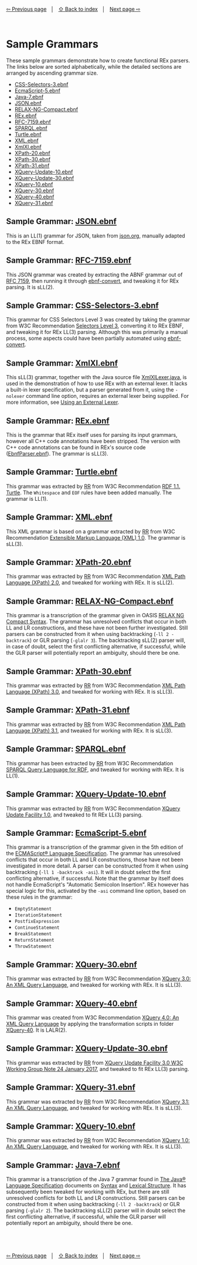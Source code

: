 <link rel="stylesheet" href="../markdown.css">

[⇦ Previous page](../grammar-tools.md) &nbsp;&nbsp;│&nbsp;&nbsp; [⇧ Back to index](../../README.md#-rex-parser-generator) &nbsp;&nbsp;│&nbsp;&nbsp; [Next page ⇨ ](../history.md)

&nbsp;
# Sample Grammars

These sample grammars demonstrate how to create functional REx parsers. The links below are sorted alphabetically, while the detailed sections are arranged by ascending grammar size.

 - [CSS-Selectors-3.ebnf](#sample-grammar-css-selectors-3ebnf)
 - [EcmaScript-5.ebnf](#sample-grammar-ecmascript-5ebnf)
 - [Java-7.ebnf](#sample-grammar-java-7ebnf)
 - [JSON.ebnf](#sample-grammar-jsonebnf)
 - [RELAX-NG-Compact.ebnf](#sample-grammar-relax-ng-compactebnf)
 - [REx.ebnf](#sample-grammar-rexebnf)
 - [RFC-7159.ebnf](#sample-grammar-rfc-7159ebnf)
 - [SPARQL.ebnf](#sample-grammar-sparqlebnf)
 - [Turtle.ebnf](#sample-grammar-turtleebnf)
 - [XML.ebnf](#sample-grammar-xmlebnf)
 - [XmlXl.ebnf](#sample-grammar-xmlxlebnf)
 - [XPath-20.ebnf](#sample-grammar-xpath-20ebnf)
 - [XPath-30.ebnf](#sample-grammar-xpath-30ebnf)
 - [XPath-31.ebnf](#sample-grammar-xpath-31ebnf)
 - [XQuery-Update-10.ebnf](#sample-grammar-xquery-update-10ebnf)
 - [XQuery-Update-30.ebnf](#sample-grammar-xquery-update-30ebnf)
 - [XQuery-10.ebnf](#sample-grammar-xquery-10ebnf)
 - [XQuery-30.ebnf](#sample-grammar-xquery-30ebnf)
 - [XQuery-40.ebnf](#sample-grammar-xquery-40ebnf)
 - [XQuery-31.ebnf](#sample-grammar-xquery-31ebnf)

## Sample Grammar: [JSON.ebnf](JSON.ebnf)

This is an LL(1) grammar for JSON, taken from [json.org](https://www.json.org/), manually adapted to the REx EBNF format.

## Sample Grammar: [RFC-7159.ebnf](RFC-7159.ebnf)

This JSON grammar was created by extracting the ABNF grammar out of [RFC 7159](https://datatracker.ietf.org/doc/html/rfc7159), then running it through [ebnf-convert][ebnf-convert], and tweaking it for REx parsing. It is sLL(2).

## Sample Grammar: [CSS-Selectors-3.ebnf](CSS-Selectors-3.ebnf)

This grammar for CSS Selectors Level 3 was created by taking the grammar from W3C Recommendation [Selectors Level 3](https://www.w3.org/TR/selectors-3/#grammar), converting it to REx EBNF, and tweaking it for REx LL(3) parsing. Although this was primarily a manual process, some aspects could have been partially automated using [ebnf-convert][ebnf-convert].

## Sample Grammar: [XmlXl.ebnf](XmlXl.ebnf)

This sLL(3) grammar, together with the Java source file [XmlXlLexer.java](XmlXlLexer.java), is used in the demonstration of how to use REx with an external lexer. It lacks a built-in lexer specification, but a parser generated from it, using the `-nolexer` command line option, requires an external lexer being supplied. For more information, see [Using an External Lexer](../using-an-external-lexer.md).

## Sample Grammar: [REx.ebnf](REx.ebnf)

This is the grammar that REx itself uses for parsing its input grammars, however all C++ code annotations have been stripped. The version with C++ code annotations can be found in REx's source code ([EbnfParser.ebnf](../../rex/src/parser/EbnfParser.ebnf)). The grammar is sLL(3).

## Sample Grammar: [Turtle.ebnf](Turtle.ebnf)

This grammar was extracted by [RR][rr] from W3C Recommendation [RDF 1.1. Turtle](https://www.w3.org/TR/2014/REC-turtle-20140225/). The `Whitespace` and `EOF` rules have been added manually. The grammar is LL(1).

## Sample Grammar: [XML.ebnf](XML.ebnf)

This XML grammar is based on a grammar extracted by [RR][rr] from W3C Recommendation [Extensible Markup Language (XML) 1.0](https://www.w3.org/TR/xml/). The grammar is sLL(3).
 
## Sample Grammar: [XPath-20.ebnf](XPath-20.ebnf)

This grammar was extracted by [RR][rr] from W3C Recommendation [XML Path Language (XPath) 2.0](https://www.w3.org/TR/2010/REC-xpath20-20101214/), and tweaked for working with REx. It is sLL(2).

## Sample Grammar: [RELAX-NG-Compact.ebnf](RELAX-NG-Compact.ebnf)

This grammar is a transcription of the grammar given in OASIS [RELAX NG Compact Syntax](https://relaxng.org/compact-20021121.html). The grammar has unresolved conflicts that occur in both LL and LR constructions, and these have not been further investigated. Still parsers can be constructed from it when using backtracking (`-ll 2 -backtrack`) or GLR parsing (`-glalr 3`). The backtracking sLL(2) parser will, in case of doubt, select the first conflicting alternative, if successful, while the GLR parser will potentially report an ambiguity, should there be one.

## Sample Grammar: [XPath-30.ebnf](XPath-30.ebnf)

This grammar was extracted by [RR][rr] from W3C Recommendation [XML Path Language (XPath) 3.0](https://www.w3.org/TR/2014/REC-xpath-30-20140408/), and tweaked for working with REx. It is sLL(3).

## Sample Grammar: [XPath-31.ebnf](XPath-31.ebnf)

This grammar was extracted by [RR][rr] from W3C Recommendation [XML Path Language (XPath) 3.1](https://www.w3.org/TR/2017/REC-xpath-31-20170321/), and tweaked for working with REx. It is sLL(3).

## Sample Grammar: [SPARQL.ebnf](SPARQL.ebnf)

This grammar has been extracted by [RR][rr] from W3C Recommendation [SPARQL Query Language for RDF](https://www.w3.org/TR/2008/REC-rdf-sparql-query-20080115/), and tweaked for working with REx. It is LL(1).

## Sample Grammar: [XQuery-Update-10.ebnf](XQuery-Update-10.ebnf)

This grammar was extracted by [RR][rr] from W3C Recommendation [XQuery Update Facility 1.0](https://www.w3.org/TR/2011/REC-xquery-update-10-20110317/), and tweaked to fit REx LL(3) parsing. 

## Sample Grammar: [EcmaScript-5.ebnf](EcmaScript-5.ebnf)

This grammar is a transcription of the grammar given in the 5th edition of the [ECMAScript® Language Specification](https://ecma-international.org/wp-content/uploads/ECMA-262_5th_edition_december_2009.pdf). The grammar has unresolved conflicts that occur in both LL and LR constructions, those have not been investigated in more detail. A parser can be constructed from it when using backtracking (`-ll 1 -backtrack -asi`). It will in doubt select the first conflicting alternative, if successful. Note that the grammar by itself does not handle EcmaScript's "Automatic Semicolon Insertion". REx however has special logic for this, activated by the `-asi` command line option, based on these rules in the grammar:

 - `EmptyStatement`
 - `IterationStatement`
 - `PostfixExpression`
 - `ContinueStatement`
 - `BreakStatement`
 - `ReturnStatement`
 - `ThrowStatement`

## Sample Grammar: [XQuery-30.ebnf](XQuery-30.ebnf)

This grammar was extracted by [RR][rr] from W3C Recommendation [XQuery 3.0: An XML Query Language](https://www.w3.org/TR/2014/REC-xquery-30-20140408/), and tweaked for working with REx. It is sLL(3).

## Sample Grammar: [XQuery-40.ebnf](XQuery-40.ebnf)

This grammar was created from W3C Recommendation [XQuery 4.0: An XML Query Language](https://qt4cg.org/specifications/xquery-40/xquery-40.html) by applying the transformation scripts in folder [XQuery-40](XQuery-40/). It is LALR(2).

## Sample Grammar: [XQuery-Update-30.ebnf](XQuery-Update-30.ebnf)

This grammar was extracted by [RR][rr] from [XQuery Update Facility 3.0
W3C Working Group Note 24 January 2017](https://www.w3.org/TR/2017/NOTE-xquery-update-30-20170124/), and tweaked to fit REx LL(3) parsing.

## Sample Grammar: [XQuery-31.ebnf](XQuery-31.ebnf)

This grammar was extracted by [RR][rr] from W3C Recommendation [XQuery 3.1: An XML Query Language](https://www.w3.org/TR/2017/REC-xquery-31-20170321/), and tweaked for working with REx. It is sLL(3).

## Sample Grammar: [XQuery-10.ebnf](XQuery-10.ebnf)

This grammar was extracted by [RR][rr] from W3C Recommendation [XQuery 1.0: An XML Query Language](https://www.w3.org/TR/2010/REC-xquery-20101214/), and tweaked for working with REx. It is sLL(3).

## Sample Grammar: [Java-7.ebnf](Java-7.ebnf)

This grammar is a transcription of the Java 7 grammar found in [The Java® Language Specification](https://docs.oracle.com/javase/specs/jls/se7/html/) documents on [Syntax](https://docs.oracle.com/javase/specs/jls/se7/html/jls-18.html) and [Lexical Structure](https://docs.oracle.com/javase/specs/jls/se7/html/jls-3.html). It has subsequently been tweaked for working with REx, but there are still unresolved conflicts for both LL and LR constructions. Still parsers can be constructed from it when using backtracking (`-ll 2 -backtrack`) or GLR parsing (`-glalr 2`). The backtracking sLL(2) parser will in doubt select the first conflicting alternative, if successful, while the GLR parser will potentially report an ambiguity, should there be one.

&nbsp;
---
[⇦ Previous page](../grammar-tools.md) &nbsp;&nbsp;│&nbsp;&nbsp; [⇧ Back to index](../../README.md#-rex-parser-generator) &nbsp;&nbsp;│&nbsp;&nbsp; [Next page ⇨ ](../history.md)

[ebnf-convert]: https://github.com/GuntherRademacher/ebnf-convert
[rr]: https://github.com/GuntherRademacher/rr